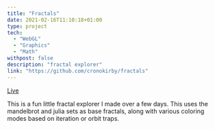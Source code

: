 ```yaml
---
title: "Fractals"
date: 2021-02-16T11:10:18+01:00
type: project
tech:
  - "WebGL"
  - "Graphics"
  - "Math"
withpost: false
description: "fractal explorer"
link: "https://github.com/cronokirby/fractals"
---
```


[Live](https://fractals.cronokirby.com)

This is a fun little fractal explorer I made over a few days.
This uses the mandelbrot and julia sets as base fractals, along with
various coloring modes based on iteration or orbit traps.

